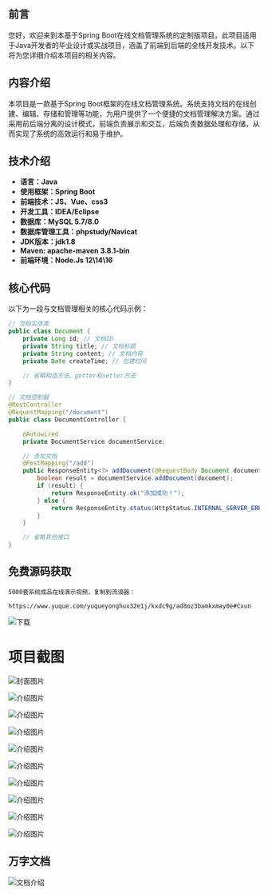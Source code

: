 ## 前言

您好，欢迎来到本基于Spring Boot在线文档管理系统的定制版项目。此项目适用于Java开发者的毕业设计或实战项目，涵盖了前端到后端的全栈开发技术。以下将为您详细介绍本项目的相关内容。

## 内容介绍

本项目是一款基于Spring Boot框架的在线文档管理系统。系统支持文档的在线创建、编辑、存储和管理等功能，为用户提供了一个便捷的文档管理解决方案。通过采用前后端分离的设计模式，前端负责展示和交互，后端负责数据处理和存储，从而实现了系统的高效运行和易于维护。

## 技术介绍

- **语言：Java**
- **使用框架：Spring Boot**
- **前端技术：JS、Vue、css3**
- **开发工具：IDEA/Eclipse**
- **数据库：MySQL 5.7/8.0**
- **数据库管理工具：phpstudy/Navicat**
- **JDK版本：jdk1.8**
- **Maven: apache-maven 3.8.1-bin**
- **前端环境：Node.Js 12\14\16**

## 核心代码

以下为一段与文档管理相关的核心代码示例：

```java
// 文档实体类
public class Document {
    private Long id; // 文档ID
    private String title; // 文档标题
    private String content; // 文档内容
    private Date createTime; // 创建时间

    // 省略构造方法、getter和setter方法
}
```

```java
// 文档控制器
@RestController
@RequestMapping("/document")
public class DocumentController {

    @Autowired
    private DocumentService documentService;

    // 添加文档
    @PostMapping("/add")
    public ResponseEntity<?> addDocument(@RequestBody Document document) {
        boolean result = documentService.addDocument(document);
        if (result) {
            return ResponseEntity.ok("添加成功！");
        } else {
            return ResponseEntity.status(HttpStatus.INTERNAL_SERVER_ERROR).body("添加失败！");
        }
    }

    // 省略其他接口
}
```

## 免费源码获取

```
5000套系统成品在线演示视频，复制到流浪器： 
```
```
https://www.yuque.com/yuqueyonghux32e1j/kxdc9g/ad8oz3bamkxmay0e#Cxun
```
![下载](https://img12.360buyimg.com/ddimg/jfs/t1/339687/11/1349/28408/68ad865fF412d7877/adaa650483a100f2.jpg)

# 项目截图

![封面图片](https://img10.360buyimg.com/ddimg/jfs/t1/337555/37/7975/95949/68bdb8b4F6febc64b/86bccf5e52fadc27.jpg)

![介绍图片](https://img11.360buyimg.com/ddimg/jfs/t1/336328/34/8178/26954/68bdb88cF25d0830e/7d49c2af30f553d2.jpg)

![介绍图片](https://img12.360buyimg.com/ddimg/jfs/t1/325811/26/17238/39165/68bdb88cFbe337c12/867c9dbde7db2521.jpg)

![介绍图片](https://img14.360buyimg.com/ddimg/jfs/t1/334426/36/10649/47746/68bdb88dF7582f4c5/b553916374fc0f1a.jpg)

![介绍图片](https://img12.360buyimg.com/ddimg/jfs/t1/342197/4/771/45320/68bdb88eF7f572e17/6cd8cc485420697a.jpg)

![介绍图片](https://img11.360buyimg.com/ddimg/jfs/t1/333762/26/10798/28912/68bdb88eFf4855cb4/e2d45e146edfffba.jpg)

![介绍图片](https://img12.360buyimg.com/ddimg/jfs/t1/331917/3/10666/40379/68bdb88fFcd936020/d30b46b31d32ec26.jpg)

![介绍图片](https://img12.360buyimg.com/ddimg/jfs/t1/323467/31/17498/40775/68bdb890F6cd73afb/940823a3e1126df3.jpg)

![介绍图片](https://img13.360buyimg.com/ddimg/jfs/t1/336675/28/8155/45930/68bdb890F493bd910/19193b24aaf86dbb.jpg)

![介绍图片](https://img14.360buyimg.com/ddimg/jfs/t1/338965/1/8107/35274/68bdb891F9b2612c8/12b3e84fcff7307c.jpg)


## 万字文档
![文档介绍](https://img14.360buyimg.com/ddimg/jfs/t1/338393/1/3576/156947/68b1ad0cF74dc525c/ff9cd6c574295685.jpg)
